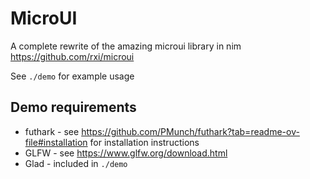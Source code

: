 # MicroUI
 A complete rewrite of the amazing microui library in nim https://github.com/rxi/microui
 
 See `./demo` for example usage
 
## Demo requirements
* futhark - see https://github.com/PMunch/futhark?tab=readme-ov-file#installation for installation instructions
* GLFW - see https://www.glfw.org/download.html
* Glad - included in `./demo`

